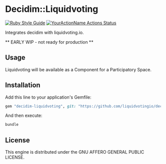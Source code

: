 # Decidim::Liquidvoting
[![Ruby Style Guide](https://img.shields.io/badge/code_style-rubocop-brightgreen.svg)](https://github.com/rubocop-hq/rubocop)
[![YourActionName Actions Status](https://github.com/liquidvotingio/decidim-module-liquidvoting/workflows/CI/badge.svg)](https://github.com/liquidvotingio/decidim-module-liquidvoting/actions)

Integrates decidim with liquidvoting.io.

** EARLY WIP - not ready for production **

## Usage

Liquidvoting will be available as a Component for a Participatory
Space.

## Installation

Add this line to your application's Gemfile:

```ruby
gem "decidim-liquidvoting", git: "https://github.com/liquidvotingio/decidim-module-liquidvoting"
```

And then execute:

```bash
bundle
```

## License

This engine is distributed under the GNU AFFERO GENERAL PUBLIC LICENSE.